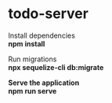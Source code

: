 # todo-server

Install dependencies<br/>
<b>npm install</b><br/>

Run migrations<br/>
<b>npx sequelize-cli db:migrate<b/><br/>

Serve the application<br/>
<b>npm run serve</b>

